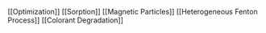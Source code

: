 [[Optimization]]
[[Sorption]]
[[Magnetic Particles]]
[[Heterogeneous Fenton Process]]
[[Colorant Degradation]]
